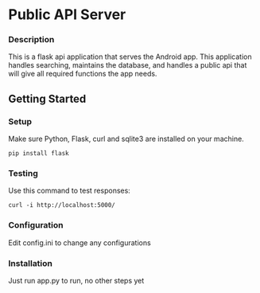 # Public API Server

### Description
This is a flask api application that serves the Android app. 
This application handles searching, maintains the database, and
handles a public api that will give all required functions the 
app needs.

## Getting Started

### Setup
Make sure Python, Flask, curl and sqlite3 are installed on your machine.
```
pip install flask
```

### Testing
Use this command to test responses:
```
curl -i http://localhost:5000/
```

### Configuration
Edit config.ini to change any configurations

### Installation
Just run app.py to run, no other steps yet

